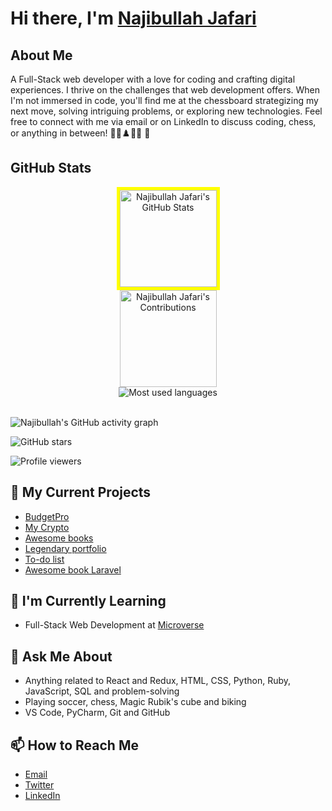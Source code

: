 # Hi there, I'm [Najibullah Jafari]()

## About Me
A Full-Stack web developer with a love for coding and crafting digital experiences. I thrive on the challenges that web development offers. When I'm not immersed in code, you'll find me at the chessboard strategizing my next move, solving intriguing problems, or exploring new technologies. Feel free to connect with me via email or on LinkedIn to discuss coding, chess, or anything in between! 🚴‍♂️♟️👨‍💻 🎈

## GitHub Stats

<div align="center">
  <div style="display: flex; flex-direction: column; align-items: center;">
 <img src="https://github-readme-stats.vercel.app/api?username=najibullahjafari&show_icons=true&hide_border=true&title_color=f65ee0&icon_color=1495ff&text_color=0CFFD2&bg_color=0c002e" alt="Najibullah Jafari's GitHub Stats" height="155" style="border: 5px solid yellow;"/>
    <img src="https://github-readme-streak-stats.herokuapp.com?user=najibullahjafari&hide_border=true&ring=f65ee0&sideNums=f65ee0&stroke=1495ff&background=0c002e&sideLabels=0cffd2&dates=1495ff&fire=1495ff&currStreakLabel=0cffd2&currStreakNum=0cffd2&date_format=M%20j%5B%2C%20Y%5D" alt="Najibullah Jafari's Contributions" height="155"/>
    <img src="https://github-readme-stats.vercel.app/api/top-langs/?username=najibullahjafari&bg_color=0c002e&title_color=f65ee0&text_color=0CFFD2&icon_color=1495ff&langs_count=6&layout=compact" alt="Most used languages" style="border: none;">
  </div>
</div>


<br>
 
![Najibullah's GitHub activity graph](https://github-readme-activity-graph.vercel.app/graph?username=najibullahjafari&bg_color=0c002e&color=0CFFD2&line=f65ee0&point=1495ff&area=true&hide_border=true)
<br>


<div align="center">
  
</div>


![GitHub stars](https://img.shields.io/github/stars/najibullahjafari?style=social)

![Profile viewers](https://komarev.com/ghpvc/?username=najibullahjafari&color=green)
<br>
  
## 🔭 My Current Projects

- [BudgetPro](https://github.com/najibullahjafari/BudgetPro)
- [My Crypto](https://64ddfa6f503d267147502fb8--tiny-sfogliatella-1f3791.netlify.app/)
- [Awesome books](https://najibullahjafari.github.io/Awesome-books/)
- [Legendary portfolio](https://tiny-donut-bb9f40.netlify.app/)
- [To-do list](https://64933b42fe735108c7471065--gleaming-rabanadas-7c9e4b.netlify.app/)
- [Awesome book Laravel](https://github.com/najibullahjafari/Awesome_book_laravel)

## 🌱 I'm Currently Learning

- Full-Stack Web Development at [Microverse](https://www.microverse.org/)


## 💬 Ask Me About

- Anything related to React and Redux, HTML, CSS, Python, Ruby, JavaScript, SQL and problem-solving
- Playing soccer, chess, Magic Rubik's cube and biking 
- VS Code, PyCharm, Git and GitHub

## 📫 How to Reach Me

- [Email](najib2020202020@gmail.com)
- [Twitter](https://twitter.com/Najib_Jafari_)
- [LinkedIn](https://www.linkedin.com/in/najibulla-jafari-609852263/)


